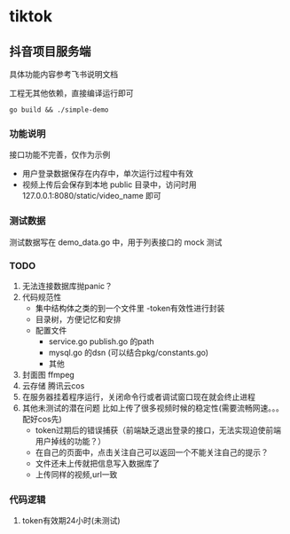 # tiktok

## 抖音项目服务端

具体功能内容参考飞书说明文档

工程无其他依赖，直接编译运行即可

```shell
go build && ./simple-demo
```

### 功能说明

接口功能不完善，仅作为示例

* 用户登录数据保存在内存中，单次运行过程中有效
* 视频上传后会保存到本地 public 目录中，访问时用 127.0.0.1:8080/static/video_name 即可

### 测试数据

测试数据写在 demo_data.go 中，用于列表接口的 mock 测试

### TODO
1. 无法连接数据库抛panic？
2. 代码规范性 
    - 集中结构体之类的到一个文件里
        -token有效性进行封装
    - 目录树，方便记忆和安排
    - 配置文件
        - service.go publish.go 的path
        - mysql.go 的dsn (可以结合pkg/constants.go)
        - 其他
3. 封面图 ffmpeg
4. 云存储 腾讯云cos
5. 在服务器挂着程序运行，关闭命令行或者调试窗口现在就会终止进程
6. 其他未测试的潜在问题 比如上传了很多视频时候的稳定性(需要流畅网速。。。配好cos先)
    - token过期后的错误捕获（前端缺乏退出登录的接口，无法实现迫使前端用户掉线的功能？）
    - 在自己的页面中，点击关注自己可以返回一个不能关注自己的提示？
    - 文件还未上传就把信息写入数据库了
    - 上传同样的视频,url一致

### 代码逻辑
1. token有效期24小时(未测试)